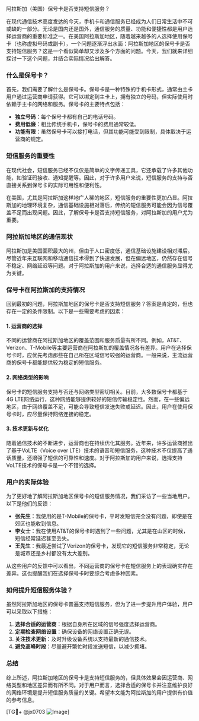 阿拉斯加（美国）保号卡是否支持短信服务？

在现代通信技术高度发达的今天，手机卡和通信服务已经成为人们日常生活中不可或缺的一部分。无论是国内还是国外，通信服务的质量、功能和便捷性都是用户选择运营商的重要标准之一。在美国阿拉斯加地区，随着越来越多的人选择使用保号卡（也称虚拟号码或副卡），一个问题逐渐浮出水面：阿拉斯加地区的保号卡是否支持短信服务？这是一个看似简单却又涉及多个方面的问题。今天，我们就来详细探讨一下这个问题，并结合实际情况给出解答。

### 什么是保号卡？

首先，我们需要了解什么是保号卡。保号卡是一种特殊的手机卡形式，通常由主卡用户通过运营商申请获得。它可以绑定到主卡上，拥有独立的号码，但实际使用时依赖于主卡的网络和服务。保号卡的主要特点包括：

- **独立号码**：每个保号卡都有自己的电话号码。
- **费用低廉**：相比传统手机卡，保号卡的费用通常较低。
- **功能有限**：虽然保号卡可以接打电话，但其功能可能受到限制，具体取决于运营商的规定。

### 短信服务的重要性

在现代社会，短信服务已经不仅仅是简单的文字传递工具，它还承载了许多其他功能，如验证码接收、通知提醒等。因此，对于许多用户来说，短信服务的支持与否直接关系到保号卡的实际可用性和便利性。

在美国，尤其是阿拉斯加这样地广人稀的地区，短信服务的重要性更加凸显。阿拉斯加的地理环境复杂，通信基础设施相对落后，传统的短信服务可能会因为信号覆盖不足而出现问题。因此，了解保号卡是否支持短信服务，对阿拉斯加的用户尤为重要。

### 阿拉斯加地区的通信现状

阿拉斯加是美国面积最大的州，但由于人口密度低，通信基础设施建设相对滞后。尽管近年来互联网和移动通信技术得到了快速发展，但在偏远地区，仍然存在信号不稳定、网络延迟等问题。对于阿拉斯加的用户来说，选择合适的通信服务显得尤为关键。

### 保号卡在阿拉斯加的支持情况

回到最初的问题，阿拉斯加地区的保号卡是否支持短信服务？答案是肯定的，但也存在一定的条件限制。以下是一些需要考虑的因素：

#### 1. 运营商的选择

不同的运营商在阿拉斯加地区的覆盖范围和服务质量有所不同。例如，AT&T、Verizon、T-Mobile等主要运营商在阿拉斯加的覆盖情况各有差异。用户在选择保号卡时，应优先考虑那些在自己所在区域信号较强的运营商。一般来说，主流运营商的保号卡都能提供较为稳定的短信服务。

#### 2. 网络类型的影响

保号卡的短信服务支持与否还与网络类型密切相关。目前，大多数保号卡都基于4G LTE网络运行，这种网络能够提供较好的短信传输稳定性。然而，在一些偏远地区，由于网络覆盖不足，可能会导致短信发送失败或延迟。因此，用户在使用保号卡时，应尽量保持网络连接的稳定。

#### 3. 技术更新与优化

随着通信技术的不断进步，运营商也在持续优化其服务。近年来，许多运营商推出了基于VoLTE（Voice over LTE）技术的语音和短信服务，这种技术不仅提高了通话质量，还增强了短信的可靠性和速度。对于阿拉斯加的用户来说，选择支持VoLTE技术的保号卡是一个不错的选择。

### 用户的实际体验

为了更好地了解阿拉斯加地区保号卡的短信服务情况，我们采访了一些当地用户。以下是他们的反馈：

- **张先生**：我使用的是T-Mobile的保号卡，平时发短信完全没有问题，即使是在郊区也能收到信息。
- **李女士**：我在使用AT&T的保号卡时遇到了一些问题，尤其是在山区的时候，短信经常延迟甚至丢失。
- **王先生**：我最近尝试了Verizon的保号卡，发现它的短信服务非常稳定，无论是城市还是乡村都没有太大差别。

从这些用户的反馈中可以看出，不同运营商的保号卡在短信服务上的表现确实存在差异。这也提醒我们在选择保号卡时要综合考虑多种因素。

### 如何提升短信服务体验？

虽然阿拉斯加地区的保号卡普遍支持短信服务，但为了进一步提升用户体验，用户可以采取以下措施：

1. **选择合适的运营商**：根据自身所在区域的信号强度选择运营商。
2. **定期检查网络设置**：确保设备的网络设置正确无误。
3. **关注技术更新**：及时升级设备系统以支持最新的通信技术。
4. **避免高峰时段**：尽量避开繁忙时段发送短信，以减少拥堵。

### 总结

综上所述，阿拉斯加地区的保号卡是支持短信服务的，但具体效果会因运营商、网络类型和地区差异而有所不同。对于用户而言，选择合适的保号卡并注意维护良好的网络环境是提升短信服务质量的关键。希望本文能为阿拉斯加的用户提供有价值的参考信息。

[TG💪+ @jx0703 ![Image](https://github.com/user-attachments/assets/dbca1d08-cadb-493c-b0ec-ad6f7a83f270)]